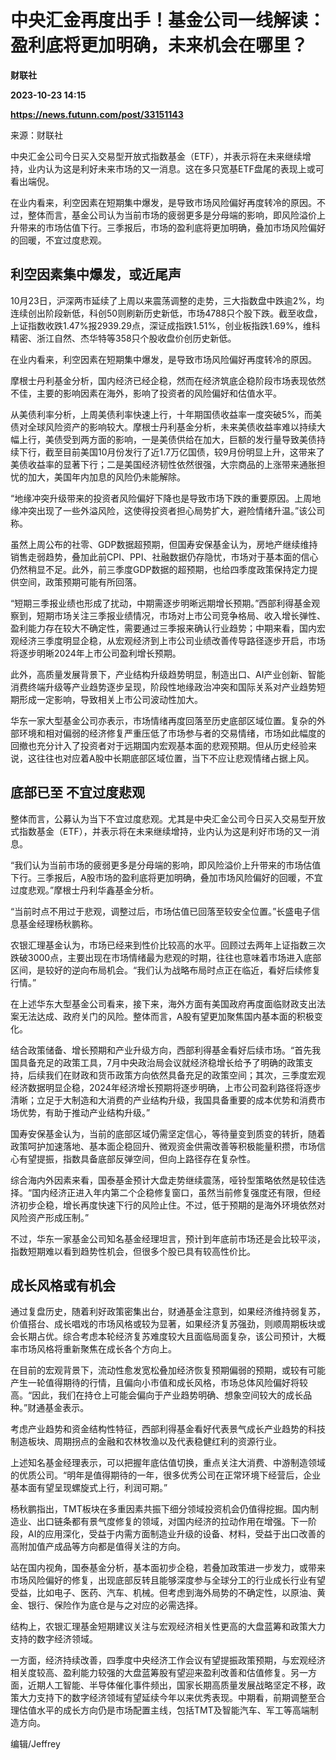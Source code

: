 # 中央汇金再度出手！基金公司一线解读：盈利底将更加明确，未来机会在哪里？
**财联社**

**2023-10-23 14:15**

**https://news.futunn.com/post/33151143**

来源：财联社

中央汇金公司今日买入交易型开放式指数基金（ETF），并表示将在未来继续增持，业内认为这是利好未来市场的又一消息。这在多只宽基ETF盘尾的表现上或可看出端倪。

在业内看来，利空因素在短期集中爆发，是导致市场风险偏好再度转冷的原因。不过，整体而言，基金公司认为当前市场的疲弱更多是分母端的影响，即风险溢价上升带来的市场估值下行。三季报后，市场的盈利底将更加明确，叠加市场风险偏好的回暖，不宜过度悲观。

利空因素集中爆发，或近尾声
-------------

10月23日，沪深两市延续了上周以来震荡调整的走势，三大指数盘中跌逾2%，均连续创出阶段新低，科创50则刷新历史新低，市场4788只个股下跌。截至收盘，上证指数收跌1.47%报2939.29点，深证成指跌1.51%，创业板指跌1.69%，维科精密、浙江自然、杰华特等358只个股收盘价创历史新低。

在业内看来，利空因素在短期集中爆发，是导致市场风险偏好再度转冷的原因。

摩根士丹利基金分析，国内经济已经企稳，然而在经济筑底企稳阶段市场表现依然不佳，主要的影响因素在海外，影响了投资者的风险偏好和估值水平。

从美债利率分析，上周美债利率快速上行，十年期国债收益率一度突破5%，而美债对全球风险资产的影响较大。摩根士丹利基金分析，未来美债收益率难以持续大幅上行，美债受到两方面的影响，一是美债供给在加大，巨额的发行量导致美债持续下行，截至目前美国10月份发行了近1.7万亿国债，较9月份明显上升，这带来了美债收益率的显著下行；二是美国经济韧性依然很强，大宗商品的上涨带来通胀担忧的加大，美国年内加息的风险仍未能解除。

“地缘冲突升级带来的投资者风险偏好下降也是导致市场下跌的重要原因。上周地缘冲突出现了一些外溢风险，这使得投资者担心局势扩大，避险情绪升温。”该公司称。

虽然上周公布的社零、GDP数据超预期，但国寿安保基金认为，房地产继续维持销售走弱趋势，叠加此前CPI、PPI、社融数据仍存隐忧，市场对于基本面的信心仍然稍显不足。此外，前三季度GDP数据的超预期，也给四季度政策保持定力提供空间，政策预期可能有所回落。

“短期三季报业绩也形成了扰动，中期需逐步明晰远期增长预期。”西部利得基金观察到，短期市场关注三季报业绩情况，市场对上市公司竞争格局、收入增长弹性、盈利能力存在较大不确定性，需要通过三季报来确认行业趋势；中期来看，国内宏观经济三季度明显企稳，从宏观经济到上市公司业绩改善传导路径逐步开启，市场将逐步明晰2024年上市公司盈利增长预期。

此外，高质量发展背景下，产业结构升级趋势明显，制造出口、AI产业创新、智能消费终端升级等产业趋势逐步呈现，阶段性地缘政治冲突和国际关系对产业趋势短期形成一定影响，导致相关上市公司波动性加大。

华东一家大型基金公司亦表示，市场情绪再度回落至历史底部区域位置。复杂的外部环境和相对偏弱的经济修复严重压低了市场参与者的交易情绪，市场如此幅度的回撤也充分计入了投资者对于远期国内宏观基本面的悲观预期。但从历史经验来说，这往往也对应着A股中长期底部区域位置，当下不应让悲观情绪占据上风。

底部已至 不宜过度悲观
-----------

整体而言，公募认为当下不宜过度悲观。尤其是中央汇金公司今日买入交易型开放式指数基金（ETF），并表示将在未来继续增持，业内认为这是利好市场的又一消息。

“我们认为当前市场的疲弱更多是分母端的影响，即风险溢价上升带来的市场估值下行。三季报后，A股市场的盈利底将更加明确，叠加市场风险偏好的回暖，不宜过度悲观。”摩根士丹利华鑫基金分析。

“当前时点不用过于悲观，调整过后，市场估值已回落至较安全位置。”长盛电子信息基金经理杨秋鹏称。

农银汇理基金认为，市场已经来到性价比较高的水平。回顾过去两年上证指数三次跌破3000点，主要出现在市场情绪最为悲观的时期，往往也意味着市场进入底部区间，是较好的逆向布局机会。“我们认为战略布局时点正在临近，看好后续修复行情。”

在上述华东大型基金公司看来，接下来，海外方面有美国政府再度面临财政支出法案无法达成、政府关门的风险。整体而言，A股有望更加聚焦国内基本面的积极变化。

结合政策储备、增长预期和产业升级方向，西部利得基金看好后续市场。“首先我国具备充足的政策工具，7月中央政治局会议就经济稳增长给予了明确的政策支持，后续我们在财政和货币政策方向依然具备充足的政策空间；其次，三季度宏观经济数据明显企稳，2024年经济增长预期将逐步明确，上市公司盈利路径将逐步清晰；立足于大制造和大消费的产业结构升级，我国具备重要的成本优势和消费市场优势，有助于推动产业结构升级。”

国寿安保基金认为，当前的底部区域仍需坚定信心，等待量变到质变的转折，随着政策呵护加速落地、基本面企稳回升、微观资金供需改善等积极能量积攒，市场信心有望提振，指数具备底部反弹空间，但向上路径存在复杂性。

综合海内外因素来看，国泰基金预计大盘走势继续震荡，哑铃型策略依然是较佳选择。“国内经济正进入年内第二个企稳修复窗口，虽然当前修复强度还有限，但经济初步企稳，增长再度快速下行的风险止住。不过，低于预期的是海外环境依然对风险资产形成压制。”

不过，华东一家基金公司知名基金经理坦言，预计到年底前市场还是会比较平淡，指数短期难以看到趋势性机会，但很多个股已具有较高性价比。

成长风格或有机会
--------

通过复盘历史，随着利好政策密集出台，财通基金注意到，如果经济维持弱复苏，价值搭台、成长唱戏的市场风格或较为显著，如果经济复苏强劲，则顺周期板块或会长期占优。综合考虑本轮经济复苏难度较大且面临局面复杂，该公司预计，大概率市场风格将重新聚焦在成长各个方向上。

在目前的宏观背景下，流动性愈发宽松叠加经济恢复预期偏弱的预期，或较有可能产生一轮值得期待的行情，且偏向小市值和成长风格，市场总体风险偏好将较高。“因此，我们在持仓上可能会偏向于产业趋势明确、想象空间较大的成长品种。”财通基金表示。

考虑产业趋势和资金结构性特征，西部利得基金看好代表景气成长产业趋势的科技制造板块、周期拐点的金融和农林牧渔以及代表稳健红利的资源行业。

上述知名基金经理表示，可以把握年底估值切换，重点关注大消费、中游制造领域的优质公司。“明年是值得期待的一年，很多优秀公司在正常环境下经营后，企业基本面有望呈现螺旋式上行，利润可期。”

杨秋鹏指出，TMT板块在多重因素共振下细分领域投资机会仍值得挖掘。国内制造业、出口链条都有景气度修复的领域，对国内经济的拉动作用在增强。下一阶段，AI的应用深化，受益于内需方面制造业升级的设备、材料，受益于出口改善的高附加值产成品等方向都是值得关注的方向。

站在国内视角，国泰基金分析，基本面初步企稳，若叠加政策进一步发力，或带来市场风险偏好的修复，出现底部反转且能够深度参与全球分工的行业成长行业有望受益，比如电子、医药、汽车、机械。但考虑到海外局势的不确定性，以原油、黄金、银行、保险作为底仓是与之对应的必需选择。

结构上，农银汇理基金短期建议关注与宏观经济相关性更高的大盘蓝筹和政策大力支持的数字经济领域。

一方面，经济持续改善，四季度中央经济工作会议有望提振政策预期，与宏观经济相关度较高、盈利能力较强的大盘蓝筹股有望迎来盈利改善和估值修复。另一方面，近期人工智能、半导体催化事件频出，国家长期高质量发展战略坚定不移，政策大力支持下的数字经济领域有望延续今年以来优秀表现。中期看，前期调整至合理估值水平的成长方向仍是市场配置主线，包括TMT及智能汽车、军工等高端制造方向。

编辑/Jeffrey